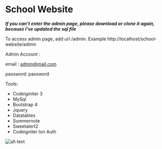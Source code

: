 # School Website

***If you can't enter the admin page, please download or clone it again, because I've updated the sql file***

To access admin page, add url /admin. Example http://localhost/school-website/admin

Admin Account :

email : admin@mail.com

password: password


Tools:
- Codeiginiter 3
- MySql
- Bootstrap 4
- Jquery
- Datatables
- Summernote
- Sweetalert2
- Codeigniter Ion Auth

![alt text](https://github.com/tegarpratama/school-website/blob/master/capture.png?raw=true) 
